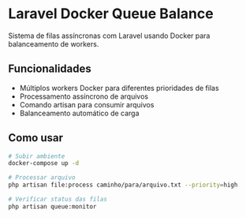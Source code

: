 # Laravel Docker Queue Balance

Sistema de filas assíncronas com Laravel usando Docker para balanceamento de workers.

## Funcionalidades

- Múltiplos workers Docker para diferentes prioridades de filas
- Processamento assíncrono de arquivos
- Comando artisan para consumir arquivos
- Balanceamento automático de carga

## Como usar

```bash
# Subir ambiente
docker-compose up -d

# Processar arquivo
php artisan file:process caminho/para/arquivo.txt --priority=high

# Verificar status das filas
php artisan queue:monitor
```


